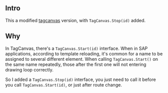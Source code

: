 ## Intro

This a modified [tagcanvas](http://www.goat1000.com/tagcanvas.php) version, with `TagCanvas.Stop(id)` added.

## Why

In TagCanvas, there's a `TagCanvas.Start(id)` interface. When in SAP applications, according to template reloading, it's common for a name to be assigned to several different element. When calling `TagCanvas.Start()` on the same name repeatedly, those after the first one will not entering drawing loop correctly.

So I added a `TagCanvas.Stop(id)` interface, you just need to call it before you call `TagCanvas.Start(id)`, or just after route change.
